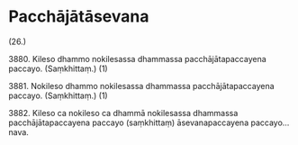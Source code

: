 # Pacchājātāsevana

(26.)

3880\. Kileso dhammo nokilesassa dhammassa pacchājātapaccayena paccayo. (Saṃkhittaṃ.) (1)

3881\. Nokileso dhammo nokilesassa dhammassa pacchājātapaccayena paccayo. (Saṃkhittaṃ.) (1)

3882\. Kileso ca nokileso ca dhammā nokilesassa dhammassa pacchājātapaccayena paccayo (saṃkhittaṃ) āsevanapaccayena paccayo…  nava.
